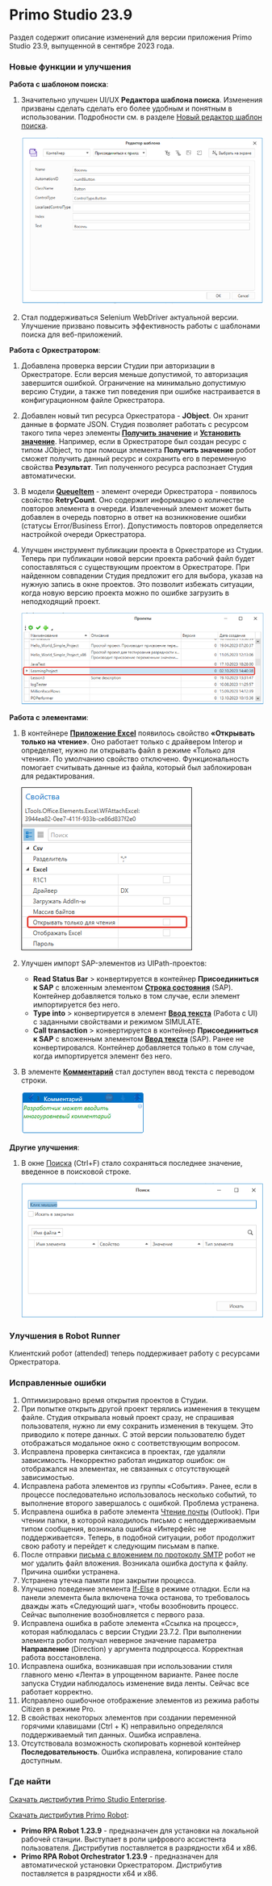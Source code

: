 # Primo Studio 23.9
Раздел содержит описание изменений для версии приложения Primo Studio 23.9, выпущенной в сентябре 2023 года.

### Новые функции и улучшения

**Работа с шаблоном поиска**:

1. Значительно улучшен UI/UX **Редактора шаблона поиска**. Изменения призваны сделать сделать его более удобным и понятным в использовании. Подробности см. в разделе [Новый редактор шаблон поиска](https://docs.primo-rpa.ru/primo-rpa/primo-studio/process/searchpatterns/new-pattern-editor).

    ![](<../../.gitbook/assets/new-template-editor.png>)

1. Стал поддерживаться Selenium WebDriver актуальной версии. Улучшение призвано повысить эффективность работы с шаблонами поиска для веб-приложений.

**Работа с Оркестратором**:

1. Добавлена проверка версии Студии при авторизации в Оркестраторе. Если версия меньше допустимой, то авторизация завершится ошибкой. Ограничение на минимально допустимую версию Студии, а также тип поведения при ошибке настраивается в конфигурационном файле Оркестратора.

1. Добавлен новый тип ресурса Оркестратора - **JObject**. Он хранит данные в формате JSON. Студия позволяет работать с ресурсом такого типа через элементы [**Получить значение**](https://docs.primo-rpa.ru/primo-rpa/g_elements/el_basic/els_orch/els_assets/el_orch_getvalue) и [**Установить значение**](https://docs.primo-rpa.ru/primo-rpa/g_elements/el_basic/els_orch/els_assets/el_orch_setvalue). Например, если в Оркестраторе был создан ресурс с типом JObject, то при помощи элемента **Получить значение** робот сможет получить данный ресурс и сохранить его в переменную свойства **Результат**. Тип полученного ресурса распознает Студия автоматически.

1. В модели [**QueueItem**](https://docs.primo-rpa.ru/primo-rpa/g_elements/el_basic/els_orch/els_queues/datatypes) - элемент очереди Оркестратора - появилось свойство **RetryCount**. Оно содержит информацию о количестве повторов элемента в очереди. Извлеченный элемент может быть добавлен в очередь повторно в ответ на возникновение ошибки (статусы Error/Business Error). Допустимость повторов определяется настройкой очереди Оркестратора.

1. Улучшен инструмент публикации проекта в Оркестраторе из Студии. Теперь при публикации новой версии проекта рабочий файл будет сопоставляться с существующим проектом в Оркестраторе. При найденном совпадении Студия предложит его для выбора, указав на нужную запись в окне проектов. Это позволит избежать ситуации, когда новую версию проекта можно по ошибке загрузить в неподходящий проект.

   ![](<../../.gitbook/assets/export-project-to-orch-2.png>)

**Работа с элементами**:

1. В контейнере [**Приложение Excel**](https://docs.primo-rpa.ru/primo-rpa/g_elements/el_basic/els_excel/el_excel_app) появилось свойство **«Открывать только на чтение»**. Оно работает только с драйвером Interop и определяет, нужно ли открывать файл в режиме «Только для чтения». По умолчанию свойство отключено. Функциональность помогает считывать данные из файла, который был заблокирован для редактирования.

   ![](<../../.gitbook/assets/excel-only-read-2.png>)   
  
1. Улучшен импорт SAP-элементов из UIPath-проектов:
   * **Read Status Bar** > конвертируется в контейнер **Присоединиться к SAP** с вложенным элементом [**Строка состояния**](https://docs.primo-rpa.ru/primo-rpa/g_elements/el_basic/els_sap/el_statusbar) (SAP). Контейнер добавляется только в том случае, если элемент импортируется без него. 
   * **Type into** > конвертируется в элемент [**Ввод текста**](https://docs.primo-rpa.ru/primo-rpa/g_elements/el_basic/els_uiinteraction/el_inputtext) (Работа с UI) с заданными свойствами и режимом SIMULATE.
   * **Сall transaction** > конвертируется в контейнер **Присоединиться к SAP** с вложенным элементом [**Ввод текста**](https://docs.primo-rpa.ru/primo-rpa/g_elements/el_basic/els_sap/el_sap_input) (SAP). Ранее не конвертировался. Контейнер добавляется только в том случае, когда импортируется элемент без него. 

1. В элементе [**Комментарий**](https://docs.primo-rpa.ru/primo-rpa/g_elements/el_basic/els_dialogs/el_dialogs_comment) стал доступен ввод текста с переводом строки. 

   ![](<../../.gitbook/assets/element-wfcomment-for-relis-notes.png>)

**Другие улучшения**:

1. В окне [Поиска](https://docs.primo-rpa.ru/primo-rpa/primo-studio/projects/search) (Ctrl+F) стало сохраняться последнее значение, введенное в поисковой строке.

   ![](<../../.gitbook/assets/find-window-for-relis.png>)

### Улучшения в Robot Runner

Клиентский робот (attended) теперь поддерживает работу с ресурсами Оркестратора. 

### Исправленные ошибки 
1. Оптимизировано время открытия проектов в Студии.
1. При попытке открыть другой проект терялись изменения в текущем файле. Студия открывала новый проект сразу, не спрашивая пользователя, нужно ли ему сохранить изменения в текущем. Это приводило к потере данных. С этой версии пользователю будет отображаться модальное окно с соответствующим вопросом.
1. Исправлена проверка синтаксиса в проектах, где удаляли зависимость. Некорректно работал индикатор ошибок: он отображался на элементах, не связанных с отсутствующей зависимостью.
1. Исправлена работа элементов из группы «События». Ранее, если в процессе последовательно использовалось несколько событий, то выполнение второго завершалось с ошибкой. Проблема устранена.
1. Исправлена ошибка в работе элемента [Чтение почты](https://docs.primo-rpa.ru/primo-rpa/g_elements/el_basic/els_outlook/el_outlook_readmail) (Outlook). При чтении папки, в которой находилось письмо с неподдерживаемым типом сообщения, возникала ошибка «Интерфейс не поддерживается». Теперь, в подобной ситуации, робот продолжит свою работу и перейдет к следующим письмам в папке. 
1. После отправки [письма с вложением по протоколу SMTP](https://docs.primo-rpa.ru/primo-rpa/g_elements/el_basic/els_mail/el_mail_smtp) робот не мог удалить файл вложения. Возникала ошибка доступа к файлу. Причина ошибки устранена.
1. Устранена утечка памяти при закрытии процесса. 
1. Улучшено поведение элемента [If-Else](https://docs.primo-rpa.ru/primo-rpa/g_elements/el_basic/els_logic/el_logic_ifelse) в режиме отладки. Если на панели элемента была включена точка останова, то требовалось дважды жать «Следующий шаг», чтобы возобновить процесс. Сейчас выполнение возобновляется с первого раза. 
1. Исправлена ошибка в работе элемента «Ссылка на процесс», которая наблюдалась с версии Студии 23.7.2. При выполнении элемента робот получал неверное значение параметра **Направление** (Direction) у аргумента подпроцесса. Корректная работа восстановлена.
1. Исправлена ошибка, возникавшая при использовании стиля главного меню «Лента» в упрощенном варианте. Ранее после запуска Студии наблюдалось изменение вида ленты. Сейчас все работает корректно.
1. Исправлено ошибочное отображение элементов из режима работы Citizen в режиме Pro.
1. В свойствах некоторых элементов при создании переменной горячими клавишами (Ctrl + K) неправильно определялся поддерживаемый тип данных. Ошибка исправлена.
1. Отсутствовала возможность скопировать корневой контейнер **Последовательность**. Ошибка исправлена, копирование стало доступным.


### Где найти
[Скачать дистрибутив Primo Studio Enterprise](https://disk.primo-rpa.ru/index.php/s/primo?path=%2FRelease%2FStudio).

[Скачать дистрибутив Primo Robot](https://disk.primo-rpa.ru/index.php/s/primo?path=%2FRelease%2FRobot):
* **Primo RPA Robot 1.23.9** - предназначен для установки на локальной рабочей станции. Выступает в роли цифрового ассистента пользователя. Дистрибутив поставляется в разрядности x64 и x86.
* **Primo RPA Robot Orchestrator 1.23.9** - предназначен для автоматической установки Оркестратором. Дистрибутив поставляется в разрядности x64 и x86.




